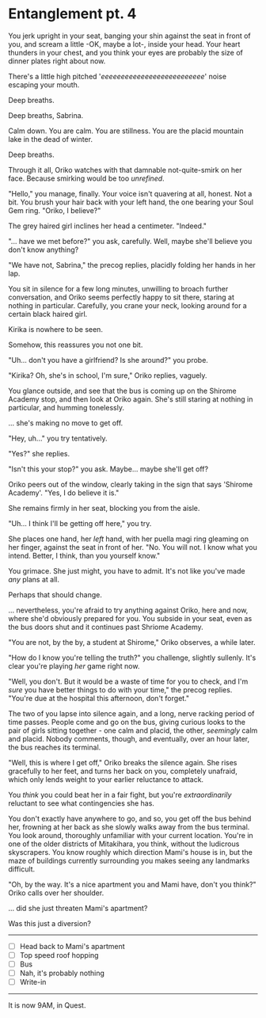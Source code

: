 # Entanglement pt. 4

You jerk upright in your seat, banging your shin against the seat in front of you, and scream a little -OK, maybe a lot-, inside your head. Your heart thunders in your chest, and you think your eyes are probably the size of dinner plates right about now.

There's a little high pitched '*eeeeeeeeeeeeeeeeeeeeeeeeee*' noise escaping your mouth.

Deep breaths.

Deep breaths, Sabrina.

Calm down. You are calm. You are stillness. You are the placid mountain lake in the dead of winter.

Deep breaths.

Through it all, Oriko watches with that damnable not-quite-smirk on her face. Because smirking would be too *unrefined*.

"Hello," you manage, finally. Your voice isn't quavering at all, honest. Not a bit. You brush your hair back with your left hand, the one bearing your Soul Gem ring. "Oriko, I believe?"

The grey haired girl inclines her head a centimeter. "Indeed."

"... have we met before?" you ask, carefully. Well, maybe she'll believe you don't know anything?

"We have not, Sabrina," the precog replies, placidly folding her hands in her lap.

You sit in silence for a few long minutes, unwilling to broach further conversation, and Oriko seems perfectly happy to sit there, staring at nothing in particular. Carefully, you crane your neck, looking around for a certain black haired girl.

Kirika is nowhere to be seen.

Somehow, this reassures you not one bit.

"Uh... don't you have a girlfriend? Is she around?" you probe.

"Kirika? Oh, she's in school, I'm sure," Oriko replies, vaguely.

You glance outside, and see that the bus is coming up on the Shirome Academy stop, and then look at Oriko again. She's still staring at nothing in particular, and humming tonelessly.

... she's making no move to get off.

"Hey, uh..." you try tentatively.

"Yes?" she replies.

"Isn't this your stop?" you ask. Maybe... maybe she'll get off?

Oriko peers out of the window, clearly taking in the sign that says 'Shirome Academy'. "Yes, I do believe it is."

She remains firmly in her seat, blocking you from the aisle.

"Uh... I think I'll be getting off here," you try.

She places one hand, her *left* hand, with her puella magi ring gleaming on her finger, against the seat in front of her. "No. You will not. I know what you intend. Better, I think, than you yourself know."

You grimace. She just might, you have to admit. It's not like you've made *any* plans at all.

Perhaps that should change.

... nevertheless, you're afraid to try anything against Oriko, here and now, where she'd obviously prepared for you. You subside in your seat, even as the bus doors shut and it continues past Shriome Academy.

"You are not, by the by, a student at Shirome," Oriko observes, a while later.

"How do I know you're telling the truth?" you challenge, slightly sullenly. It's clear you're playing *her* game right now.

"Well, you don't. But it would be a waste of time for you to check, and I'm *sure* you have better things to do with your time," the precog replies. "You're due at the hospital this afternoon, don't forget."

The two of you lapse into silence again, and a long, nerve racking period of time passes. People come and go on the bus, giving curious looks to the pair of girls sitting together - one calm and placid, the other, *seemingly* calm and placid. Nobody comments, though, and eventually, over an hour later, the bus reaches its terminal.

"Well, this is where I get off," Oriko breaks the silence again. She rises gracefully to her feet, and turns her back on you, completely unafraid, which only lends weight to your earlier reluctance to attack.

You *think* you could beat her in a fair fight, but you're *extraordinarily* reluctant to see what contingencies she has.

You don't exactly have anywhere to go, and so, you get off the bus behind her, frowning at her back as she slowly walks away from the bus terminal. You look around, thoroughly unfamiliar with your current location. You're in one of the older districts of Mitakihara, you think, without the ludicrous skyscrapers. You know roughly which direction Mami's house is in, but the maze of buildings currently surrounding you makes seeing any landmarks difficult.

"Oh, by the way. It's a nice apartment you and Mami have, don't you think?" Oriko calls over her shoulder.

... did she just threaten Mami's apartment?

Was this just a diversion?

---

- [ ] Head back to Mami's apartment
- [ ] Top speed roof hopping
- [ ] Bus
- [ ] Nah, it's probably nothing
- [ ] Write-in

---

It is now 9AM, in Quest.
